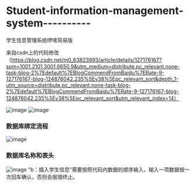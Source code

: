# Student-information-management-system----------
学生信息管理系统啰嗦简易版

来自csdn上的代码修改（https://blog.csdn.net/m0_63823993/article/details/127176167?spm=1001.2101.3001.6650.9&utm_medium=distribute.pc_relevant.none-task-blog-2%7Edefault%7EBlogCommendFromBaidu%7ERate-9-127176167-blog-124876042.235%5Ev38%5Epc_relevant_sort&depth_1-utm_source=distribute.pc_relevant.none-task-blog-2%7Edefault%7EBlogCommendFromBaidu%7ERate-9-127176167-blog-124876042.235%5Ev38%5Epc_relevant_sort&utm_relevant_index=14）

![image](https://github.com/lixu-030506/Student-information-management-system----------/assets/111225559/d5f9d6c5-0cb0-4a65-92b6-841bfa52fe57)
![image](https://github.com/lixu-030506/Student-information-management-system----------/assets/111225559/e3bd144d-c273-4e11-a239-07d833084a5a)
<h3>数据库绑定流程</h3>

![image](https://github.com/lixu-030506/Student-information-management-system----------/assets/111225559/c4659750-43af-4302-a6d3-f0c2a645c9f9)
<h3>数据库名称和表头</h3>

![image](https://github.com/lixu-030506/Student-information-management-system----------/assets/111225559/d98d4781-e5c3-491f-8916-02d981024343)
"b：插入学生信息"需要按照代码内数据的顺序输入，输入一项数据按一次回车确认，否则会报错终止。
